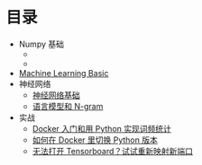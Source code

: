 # 目录


* Numpy 基础
	* []()
	* []()
* [Machine Learning Basic](MachineLearningBasic.md)
* 神经网络
	* [神经网络基础](NeuroNetwork/171104NgNote-1.md)
	* [语言模型和 N-gram](NeuroNetwork/170312DL2-LM&N-gram.md)
* 实战
	* [Docker 入门和用 Python 实现词频统计](Practice/170303DL1-Docker&WordFrequency.md)
	* [如何在 Docker 里切换 Python 版本](Practice/171021DL3-How2UsePy3InDocker.md)
	* [无法打开 Tensorboard？试试重新映射新端口](171103DL4-ProblemWithTensorboard.md)
